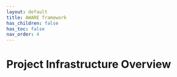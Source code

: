 ```yaml
---
layout: default
title: AWARE framework
has_children: false
has_toc: false
nav_order: 4
---
```

# Project Infrastructure Overview
